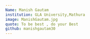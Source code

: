 ```yaml
---
Name: Manish Gautam
institution: GLA University,Mathura
image: ManishGautam.jpg 
quote: To be best , do your Best
github: manishgautam30
---
```


